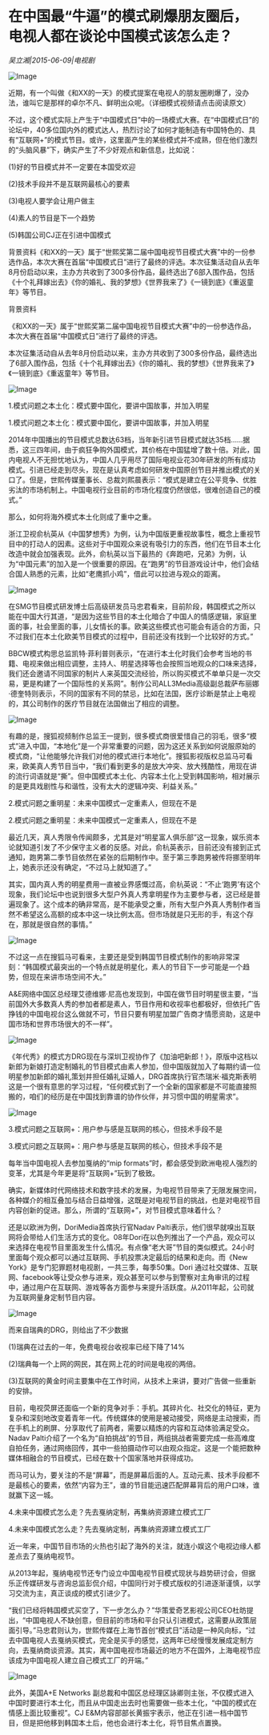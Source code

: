 # 在中国最“牛逼”的模式刷爆朋友圈后，电视人都在谈论中国模式该怎么走？

*吴立湘|2015-06-09|电视剧*

![Image](http://si1.go2yd.com/get-image/0LSbrZrDxpo)

近期，有一个叫做《和XX的一天》的模式提案在电视人的朋友圈刷爆了，没办法，谁叫它是那样的卓尔不凡、鲜明出众呢。（详细模式视频请点击阅读原文）

不过，这个模式实际上产生于“中国模式日”中的一场模式大赛。在“中国模式日”的论坛中，40多位国内外的模式达人，热烈讨论了如何才能制造有中国特色的、具有“互联网+”的模式节目。或许，这里面产生的某些模式并不成熟，但在他们激烈的“头脑风暴”下，确实产生了不少好观点和新信息，比如说：

(1)好的节目模式并不一定要在本国受欢迎

(2)技术手段并不是互联网最核心的要素

(3)电视人要学会让用户做主

(4)素人的节目是下一个趋势

(5)韩国公司CJ正在引进中国模式

背景资料《和XX的一天》属于“世熙奖第二届中国电视节目模式大赛”中的一份参选作品，本次大赛在首届“中国模式日”进行了最终的评选。本次征集活动自从去年8月份启动以来，主办方共收到了300多份作品，最终选出了6部入围作品，包括《十个礼拜嫁出去》《你的婚礼、我的梦想》《世界我来了》《一镜到底》《重返童年》等节目。

背景资料

《和XX的一天》属于“世熙奖第二届中国电视节目模式大赛”中的一份参选作品，本次大赛在首届“中国模式日”进行了最终的评选。

本次征集活动自从去年8月份启动以来，主办方共收到了300多份作品，最终选出了6部入围作品，包括《十个礼拜嫁出去》《你的婚礼、我的梦想》《世界我来了》《一镜到底》《重返童年》等节目。

![Image](http://si1.go2yd.com/get-image/0LSbrjaqUXA)

1.模式问题之本土化：模式要中国化，要讲中国故事，并加入明星

1.模式问题之本土化：模式要中国化，要讲中国故事，并加入明星

2014年中国播出的节目模式总数达63档，当年新引进节目模式就达35档……据悉，这三四年间，由于疯狂争购外国模式，其价格在中国猛增了数十倍。对此，国内电视人不无担忧地认为，中国人几乎用尽了国际电视业花30年研发的所有成功模式。引进已经走到尽头，现在是认真考虑如何研发中国原创节目并推出模式的关口了。但是，世熙传媒董事长、总裁刘熙晨表示：“模式是建立在公平竞争、优胜劣汰的市场机制上。中国电视行业目前的市场化程度仍然很低，很难创造自己的模式。”

那么，如何将海外模式本土化则成了重中之重。

浙江卫视俞杭英从《中国梦想秀》为例，认为中国版更重视故事性，概念上重视节目中的打动人的因素。这些对于中国观众来说有吸引力的东西，他们在节目本土化改造中就会加强表现。此外，俞杭英以当下最热的《奔跑吧，兄弟》为例，认为“中国元素”的加入是一个很重要的原因。在“跑男”的节目游戏设计中，他们会结合国人熟悉的元素，比如“老鹰抓小鸡”，借此可以拉进与观众的距离。

![Image](http://si1.go2yd.com/get-image/0LSbrkhD3C4)

在SMG节目模式研发博士后高级研发员马忠君看来，目前阶段，韩国模式之所以能在中国大行其道，“是因为这些节目的本土化暗合了中国人的情感逻辑，家庭里面的事，社会里面的事，儿女情长的事。欧美这些模式也可能会有适合的方面，只不过我们在本土化欧美节目模式的过程中，目前还没有找到一个比较好的方式。”

BBCW模式构思总监凯特·菲利普则表示，“在进行本土化时我们会参考当地的书籍、电视来做出相应调整，主持人、明星选择等也会按照当地观众的口味来选择，我们还会邀请不同国家的制片人来英国交流经验，所以购买模式不单单只是一次交易，更是构建了一个国际性的关系网”。制作公司ALL3Media高级副总裁萨布丽娜·德奎特则表示，不同的国家有不同的禁忌，比如在法国，医疗诊断是禁止上电视的，其公司制作的医疗节目就在法国做出了相应的调整。

![Image](http://si1.go2yd.com/get-image/0LSbrbMWavY)

有趣的是，搜狐视频制作总监王一提到，很多模式商很爱惜自己的羽毛，很多“模式”进入中国，“本地化”是一个非常重要的问题，因为这还关系到如何说服原始的模式商，“让他能够允许我们对他的模式进行本地化”。搜狐影视版权总监马可看来，欧美真人秀节目当中，“我们看到更多的是放大冲突、放大残酷性，用现在讲的流行词语就是“撕”。但中国模式本土化、内容本土化上受到韩国影响，相对展示的是更具戏剧性与和谐性，没有太大的逻辑冲突、利益关系。”

2.模式问题之重明星：未来中国模式一定重素人，但现在不是

2.模式问题之重明星：未来中国模式一定重素人，但现在不是

最近几天，真人秀限令传闻颇多，尤其是对“明星富人俱乐部”这一现象，娱乐资本论就知道引发了不少保守主义者的反感。对此，俞杭英表示，目前还没有接到正式通知，跑男第二季节目依然在紧张的后期制作中。至于第三季跑男被传将挪至明年上，她表示还没有确定，“不过马上就知道了。”

其实，国内真人秀的明星费用一直被业界感慨过高，俞杭英说：“不止‘跑男’有这个现象，我们论坛中也说到很多大型户外真人秀拿明星作为主要参与者，这已经是普遍现象了。这个成本的确非常高，是不能承受之重，所有大型户外真人秀制作者当然不希望这么高额的成本中这一块比例太高。但市场就是只无形的手，有这个存在，那就是很自然的事情。”

![Image](http://si1.go2yd.com/get-image/0LSbrmDWmC8)

不过这一点在搜狐马可看来，主要还是受到韩国节目模式制作的影响非常深刻：“韩国模式最突出的一个特点就是明星化，素人的节目下一步可能是一个趋势，但现在来讲市场空间不大。”

A&E网络中国区总经理艾德维娜·尼高也发现到，中国在做节目时明星很主要，“当前国外大多数真人秀的参加者都是素人，节目作用和收视率也都极好，但依托广告挣钱的中国电视台这么做就不可，节目只要有明星加盟广告商才情愿资助，这是中国市场和世界市场很大的不一样”。

![Image](http://si1.go2yd.com/get-image/0LSbrgkU7DE)

《年代秀》的模式方DRG现在与深圳卫视协作了《加油吧新郎！》，原版中这档以新郎为新娘打造定制婚礼的节目模式由素人参加，但中国版就加入了每期约请一位明星参加新郎的婚礼策划并担任婚礼证婚人，DRG首席执行官杰瑞米·福克斯表明这是一个很有意思的学习过程，“任何模式到了一个全新的国家都是不可能直接照搬的，咱们的经历是在中国找到靠谱的协作伙伴，并习惯中国的明星需求”。

![Image](http://si1.go2yd.com/get-image/0LSbrhzVQNE)

3.模式问题之互联网+：用户参与感是互联网的核心，但技术手段不是

3.模式问题之互联网+：用户参与感是互联网的核心，但技术手段不是

每年当中国电视人去参加戛纳的“mip formats”时，都会感受到欧洲电视人强烈的变革，尤其是今年更是将“互联网+”玩到了极致。

确实，新媒体时代网络技术和数字技术的发展，为电视节目带来了无限发展空间，各种媒介的相互叠加与结合日益增强，这既是对电视节目的挑战，也是对电视节目内容创新的促进。那么，所谓的“互联网+”，对节目模式意味着什么？

还是以欧洲为例，DoriMedia首席执行官Nadav Palti表示，他们很早就嗅出互联网将会带给人们生活方式的变化。08年Dori在以色列推出了一个产品，观众可以来选择在电视节目里面发生什么情况。有点像“老大哥”节目的类似模式。24小时里面每个观众都可以通过互联网、手机投票决定最后的结果和走向。而《New York》是专门犯罪题材电视剧，一共三季，每季50集。Dori 通过社交媒体、互联网、facebook等让受众参与进来，观众甚至可以参与到警察对主角审讯的过程中，通过用户在互联网、游戏等各方面参与来提升活跃度。从2011年起，公司就为互联网量身定制节目内容。

![Image](http://si1.go2yd.com/get-image/0LSbrfCO6qm)

而来自瑞典的DRG，则给出了不少数据

(1)瑞典在过去的一年，免费电视台收视率已经下降了14%

(2)瑞典每一个上网的网民，其在网上花的时间是电视的两倍。

(3)互联网的黄金时间主要集中在工作时间，从技术上来讲，要对广告做一些重新的安排。

目前，电视荧屏还面临一个新的竞争对手：手机。其碎片化、社交化的特征，更为复杂和深刻地改变着青年一代。传统媒体的使用是被动接受，网络是主动搜索，而在手机上的刷屏、分享取代了前两者，需要以精炼的内容和互动体验满足受众。Nadav Palti介绍了一个名为“自拍挑战”的节目，两组挑战者需要完成一些高难度自拍任务，通过网络回传，其中一些拍摄动作可以由观众指定。这是一个能把数种媒体相融合的节目模式，已经在数十个国家落地并获得成功。

而马可认为，要关注的不是“屏幕”，而是屏幕后面的人。互动元素、技术手段都不是最核心的要素，依然“内容为王”，谁的节目能迅速匹配屏幕背后的用户口味，谁就赢下这一城。

4.未来中国模式怎么走？先去戛纳定制，再集纳资源建立模式工厂

4.未来中国模式怎么走？先去戛纳定制，再集纳资源建立模式工厂

近一年来，中国节目市场的火热也引起了海外的关注，就连小娱这个电视边缘人都差点去了戛纳电视节。

从2013年起，戛纳电视节还专门设立中国电视节目模式现状与趋势研讨会，但据乐正传媒研发与咨询总监彭侃介绍，中国同行对于模式版权的引进逐渐谨慎，以学习交流为主，真正谈成的模式引进少了。

“我们已经将韩国模式买空了，下一步怎么办？”华策爱奇艺影视公司CEO杜昉提出，“中国电视人不缺创意，但目前的市场和平台只认引进模式，这需要从政策层面引导。”马忠君则认为，世熙传媒在上海节首创“模式日”活动是一种风向标，“过去中国电视人去戛纳买模式，完全是买手的感觉，这两年已经慢慢发展成定制方向，去戛纳商谈资源。其实，离中国电视市场最近的地方不在国外，上海电视节应该成为中国电视人建立自己模式工厂的开端。”

![Image](http://si1.go2yd.com/get-image/0LSbrduM7Pc)

此外，美国A+E Networks 副总裁和中国区总经理区詠卿则主张，不仅模式进入中国时要进行本土化，而且从中国走出去时也需要做一些本土化，“中国的模式在情感上面比较重视”。CJ E&M内容部部长黄振宇表示，他正在引进一档中国节目，但是把他移到韩国本土后，他也会进行本土化，将节目焦点置换。

